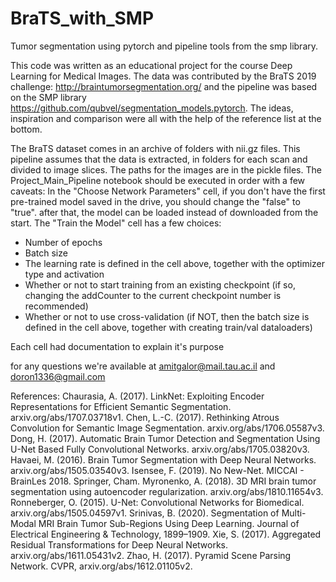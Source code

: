 # BraTS_with_SMP
Tumor segmentation using pytorch and pipeline tools from the smp library. 

This code was written as an educational project for the course Deep Learning for Medical Images. 
The data was contributed by the BraTS 2019 challenge: http://braintumorsegmentation.org/ and the pipeline was based on the SMP library https://github.com/qubvel/segmentation_models.pytorch. The ideas, inspiration and comparison were all with the help of the reference list at the bottom.

The BraTS dataset comes in an archive of folders with nii.gz files. This pipeline assumes that the data is extracted, in folders for each scan and divided to image slices. The paths for the images are in the pickle files.
The Project_Main_Pipeline notebook should be executed in order with a few caveats:
In the "Choose Network Parameters" cell, if you don't have the first pre-trained model saved in the drive, you should change the "false" to "true". after that, the model can be loaded instead of downloaded from the start.
The "Train the Model" cell has a few choices: 
  - Number of epochs
  - Batch size
  - The learning rate is defined in the cell above, together with the optimizer type and activation
  - Whether or not to start training from an existing checkpoint (if so, changing the addCounter to the current checkpoint number is recommended)
  - Whether or not to use cross-validation (if NOT, then the batch size is defined in the cell above, together with creating train/val dataloaders)

Each cell had documentation to explain it's purpose

for any questions we're available at amitgalor@mail.tau.ac.il and doron1336@gmail.com


References:
Chaurasia, A. (2017). LinkNet: Exploiting Encoder Representations for Efficient Semantic Segmentation. arxiv.org/abs/1707.03718v1.
Chen, L.-C. (2017). Rethinking Atrous Convolution for Semantic Image Segmentation. arxiv.org/abs/1706.05587v3.
Dong, H. (2017). Automatic Brain Tumor Detection and Segmentation Using U-Net Based Fully Convolutional Networks. arxiv.org/abs/1705.03820v3.
Havaei, M. (2016). Brain Tumor Segmentation with Deep Neural Networks. arxiv.org/abs/1505.03540v3.
Isensee, F. (2019). No New-Net. MICCAI - BrainLes 2018. Springer, Cham.
Myronenko, A. (2018). 3D MRI brain tumor segmentation using autoencoder regularization. arxiv.org/abs/1810.11654v3.
Ronneberger, O. (2015). U-Net: Convolutional Networks for Biomedical. arxiv.org/abs/1505.04597v1.
Srinivas, B. (2020). Segmentation of Multi-Modal MRI Brain Tumor Sub-Regions Using Deep Learning. Journal of Electrical Engineering & Technology, 1899–1909.
Xie, S. (2017). Aggregated Residual Transformations for Deep Neural Networks. arxiv.org/abs/1611.05431v2.
Zhao, H. (2017). Pyramid Scene Parsing Network. CVPR, arxiv.org/abs/1612.01105v2.
